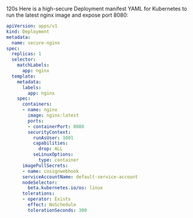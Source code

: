 120s
 Here is a high-secure Deployment manifest YAML for Kubernetes to run the latest nginx image and expose port 8080:

```yaml
apiVersion: apps/v1
kind: Deployment
metadata:
  name: secure-nginx
spec:
  replicas: 1
  selector:
    matchLabels:
      app: nginx
  template:
    metadata:
      labels:
        app: nginx
    spec:
      containers:
      - name: nginx
        image: nginx:latest
        ports:
        - containerPort: 8080
        securityContext:
          runAsUser: 1001
          capabilities:
            drop: ALL
          seLinuxOptions:
            type: container
      imagePullSecrets:
      - name: cosignwebhook
      serviceAccountName: default-service-account
      nodeSelector:
        beta.kubernetes.io/os: linux
      tolerations:
      - operator: Exists
        effect: NoSchedule
        tolerationSeconds: 300
```

